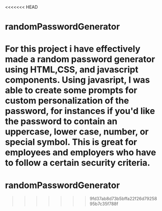 <<<<<<< HEAD
# randomPasswordGenerator 
For this project i have effectively made a random password generator using HTML,CSS, and javascript components. Using javasript, I was able to create some prompts for custom personalization of the password, for instances if you'd like the password to contain an uppercase, lower case, number, or special symbol. This is great for employees and employers who have to follow a certain security criteria.
=======
# randomPasswordGenerator
>>>>>>> 9fd37ab8d73b5bffa22f26d7925895b7c35f788f
